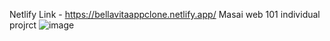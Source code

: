 Netlify Link - https://bellavitaappclone.netlify.app/
Masai web 101 individual projrct
![image](https://user-images.githubusercontent.com/105644684/194719408-7cb6bbcf-3662-4257-934a-e8c37d4763a0.png)

